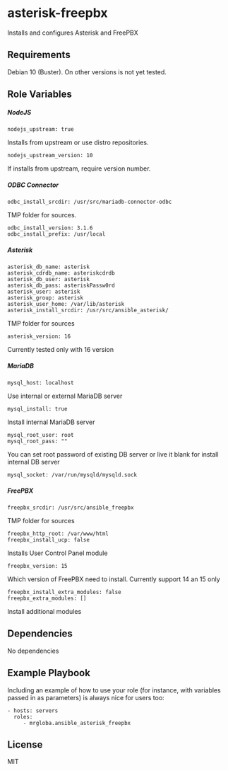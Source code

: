 asterisk-freepbx
=========

Installs and configures Asterisk and FreePBX

Requirements
------------

Debian 10 (Buster). On other versions is not yet tested.

Role Variables
--------------

##### NodeJS
	nodejs_upstream: true
Installs from upstream or use distro repositories.

	nodejs_upstream_version: 10
If installs from upstream, require version number.
##### ODBC Connector
	odbc_install_srcdir: /usr/src/mariadb-connector-odbc

TMP folder for sources.

	odbc_install_version: 3.1.6
	odbc_install_prefix: /usr/local

##### Asterisk

	asterisk_db_name: asterisk
	asterisk_cdrdb_name: asteriskcdrdb
	asterisk_db_user: asterisk
	asterisk_db_pass: asteriskPassw0rd
	asterisk_user: asterisk
	asterisk_group: asterisk
	asterisk_user_home: /var/lib/asterisk
	asterisk_install_srcdir: /usr/src/ansible_asterisk/

TMP folder for sources

	asterisk_version: 16

Currently tested only with 16 version

##### MariaDB

	mysql_host: localhost

Use internal or external MariaDB server

	mysql_install: true

Install internal MariaDB server

	mysql_root_user: root
	mysql_root_pass: ""

You can set root password of existing DB server or live it blank for install internal DB server

	mysql_socket: /var/run/mysqld/mysqld.sock

##### FreePBX

	freepbx_srcdir: /usr/src/ansible_freepbx

TMP folder for sources

	freepbx_http_root: /var/www/html
	freepbx_install_ucp: false

Installs User Control Panel module

	freepbx_version: 15

Which version of FreePBX need to install. Currently support 14 an 15 only

	freepbx_install_extra_modules: false
	freepbx_extra_modules: []

Install additional modules

Dependencies
------------

No dependencies

Example Playbook
----------------

Including an example of how to use your role (for instance, with variables passed in as parameters) is always nice for users too:

    - hosts: servers
      roles:
         - mrgloba.ansible_asterisk_freepbx

License
-------

MIT

